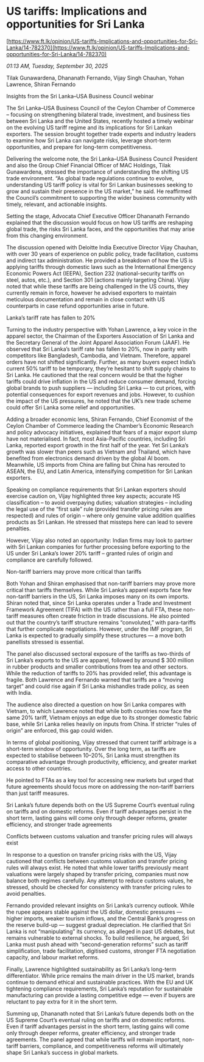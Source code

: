 # US tariffs: Implications and opportunities for Sri Lanka

[https://www.ft.lk/opinion/US-tariffs-Implications-and-opportunities-for-Sri-Lanka/14-782370](https://www.ft.lk/opinion/US-tariffs-Implications-and-opportunities-for-Sri-Lanka/14-782370)

*01:13 AM, Tuesday, September 30, 2025*

Tilak Gunawardena, Dhananath Fernando, Vijay Singh Chauhan, Yohan Lawrence, Shiran Fernando

Insights from the Sri Lanka–USA Business Council webinar

The Sri Lanka–USA Business Council of the Ceylon Chamber of Commerce – focusing on strengthening bilateral trade, investment, and business ties between Sri Lanka and the United States, recently hosted a timely webinar on the evolving US tariff regime and its implications for Sri Lankan exporters. The session brought together trade experts and industry leaders to examine how Sri Lanka can navigate risks, leverage short-term opportunities, and prepare for long-term competitiveness.

Delivering the welcome note, the Sri Lanka–USA Business Council President and also the Group Chief Financial Officer of MAC Holdings, Tilak Gunawardena, stressed the importance of understanding the shifting US trade environment. “As global trade regulations continue to evolve, understanding US tariff policy is vital for Sri Lankan businesses seeking to grow and sustain their presence in the US market,” he said. He reaffirmed the Council’s commitment to supporting the wider business community with timely, relevant, and actionable insights.

Setting the stage, Advocata Chief Executive Officer Dhananath Fernando explained that the discussion would focus on how US tariffs are reshaping global trade, the risks Sri Lanka faces, and the opportunities that may arise from this changing environment.

The discussion opened with Deloitte India Executive Director Vijay Chauhan, with over 30 years of experience on public policy, trade facilitation, customs and indirect tax administration. He provided a breakdown of how the US is applying tariffs through domestic laws such as the International Emergency Economic Powers Act (IEEPA), Section 232 (national-security tariffs on steel, autos, etc.), and Section 301 (actions mainly targeting China). Vijay noted that while these tariffs are being challenged in the US courts, they currently remain in force, however he advised exporters to maintain meticulous documentation and remain in close contact with US counterparts in case refund opportunities arise in future.

Lanka’s tariff rate has fallen to 20%

Turning to the industry perspective with Yohan Lawrence, a key voice in the apparel sector, the Chairman of the Exporters Association of Sri Lanka and the Secretary General of the Joint Apparel Association Forum (JAAF). He observed that Sri Lanka’s tariff rate has fallen to 20%, now in parity with competitors like Bangladesh, Cambodia, and Vietnam. Therefore, apparel orders have not shifted significantly. Further, as many buyers expect India’s current 50% tariff to be temporary, they’re hesitant to shift supply chains to Sri Lanka. He cautioned that the real concern would be that the higher tariffs could drive inflation in the US and reduce consumer demand, forcing global brands to push suppliers — including Sri Lanka — to cut prices, with potential consequences for export revenues and jobs. However, to cushion the impact of the US pressures, he noted that the UK’s new trade scheme could offer Sri Lanka some relief and opportunities.

Adding a broader economic lens, Shiran Fernando, Chief Economist of the Ceylon Chamber of Commerce leading the Chamber’s Economic Research and policy advocacy initiatives, explained that fears of a major export slump have not materialised. In fact, most Asia-Pacific countries, including Sri Lanka, reported export growth in the first half of the year. Yet Sri Lanka’s growth was slower than peers such as Vietnam and Thailand, which have benefited from electronics demand driven by the global AI boom. Meanwhile, US imports from China are falling but China has rerouted to ASEAN, the EU, and Latin America, intensifying competition for Sri Lankan exporters.

Speaking on compliance requirements that Sri Lankan exporters should exercise caution on, Vijay highlighted three key aspects; accurate HS classification – to avoid overpaying duties; valuation strategies – including the legal use of the “first sale” rule (provided transfer pricing rules are respected) and rules of origin – where only genuine value addition qualifies products as Sri Lankan. He stressed that missteps here can lead to severe penalties.

However, Vijay also noted an opportunity: Indian firms may look to partner with Sri Lankan companies for further processing before exporting to the US under Sri Lanka’s lower 20% tariff – granted rules of origin and compliance are carefully followed.

Non-tariff barriers may prove more critical than tariffs

Both Yohan and Shiran emphasised that non-tariff barriers may prove more critical than tariffs themselves. While Sri Lanka’s apparel exports face few non-tariff barriers in the US, Sri Lanka imposes many on its own imports. Shiran noted that, since Sri Lanka operates under a Trade and Investment Framework Agreement (TIFA) with the US rather than a full FTA, these non-tariff measures often create friction in trade discussions. He also pointed out that the country’s tariff structure remains “convoluted,” with para-tariffs that further complicate negotiations. However, under the IMF program, Sri Lanka is expected to gradually simplify these structures — a move both panellists stressed is essential.

The panel also discussed sectoral exposure of the tariffs as two-thirds of Sri Lanka’s exports to the US are apparel, followed by around $ 300 million in rubber products and smaller contributions from tea and other sectors. While the reduction of tariffs to 20% has provided relief, this advantage is fragile. Both Lawrence and Fernando warned that tariffs are a “moving target” and could rise again if Sri Lanka mishandles trade policy, as seen with India.

The audience also directed a question on how Sri Lanka compares with Vietnam, to which Lawrence noted that while both countries now face the same 20% tariff, Vietnam enjoys an edge due to its stronger domestic fabric base, while Sri Lanka relies heavily on inputs from China. If stricter “rules of origin” are enforced, this gap could widen.

In terms of global positioning, Vijay stressed that current tariff arbitrage is a short-term window of opportunity. Over the long term, as tariffs are expected to stabilise between 10–20%, Sri Lanka must strengthen its comparative advantage through productivity, efficiency, and greater market access to other countries.

He pointed to FTAs as a key tool for accessing new markets but urged that future agreements should focus more on addressing the non-tariff barriers than just tariff measures.

Sri Lanka’s future depends both on the US Supreme Court’s eventual ruling on tariffs and on domestic reforms. Even if tariff advantages persist in the short term, lasting gains will come only through deeper reforms, greater efficiency, and stronger trade agreements

Conflicts between customs valuation and transfer pricing rules will always exist

In response to a question on transfer pricing risks with the US, Vijay cautioned that conflicts between customs valuation and transfer pricing rules will always exist. He noted that while lower tariffs previously meant valuations were largely shaped by transfer pricing, companies must now balance both regimes carefully. Any attempt to reduce customs values, he stressed, should be checked for consistency with transfer pricing rules to avoid penalties.

Fernando provided relevant insights on Sri Lanka’s currency outlook. While the rupee appears stable against the US dollar, domestic pressures — higher imports, weaker tourism inflows, and the Central Bank’s progress on the reserve build-up — suggest gradual depreciation. He clarified that Sri Lanka is not “manipulating” its currency, as alleged in past US debates, but remains vulnerable to external shocks. To build resilience, he argued, Sri Lanka must push ahead with “second-generation reforms” such as tariff simplification, trade facilitation, digitised customs, stronger FTA negotiation capacity, and labour market reforms.

Finally, Lawrence highlighted sustainability as Sri Lanka’s long-term differentiator. While price remains the main driver in the US market, brands continue to demand ethical and sustainable practices. With the EU and UK tightening compliance requirements, Sri Lanka’s reputation for sustainable manufacturing can provide a lasting competitive edge — even if buyers are reluctant to pay extra for it in the short term.

Summing up, Dhananath noted that Sri Lanka’s future depends both on the US Supreme Court’s eventual ruling on tariffs and on domestic reforms. Even if tariff advantages persist in the short term, lasting gains will come only through deeper reforms, greater efficiency, and stronger trade agreements. The panel agreed that while tariffs will remain important, non-tariff barriers, compliance, and competitiveness reforms will ultimately shape Sri Lanka’s success in global markets.

